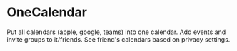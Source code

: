 # OneCalendar
Put all calendars (apple, google, teams) into one calendar. Add events and invite groups to it/friends. See friend's calendars based on privacy settings.
